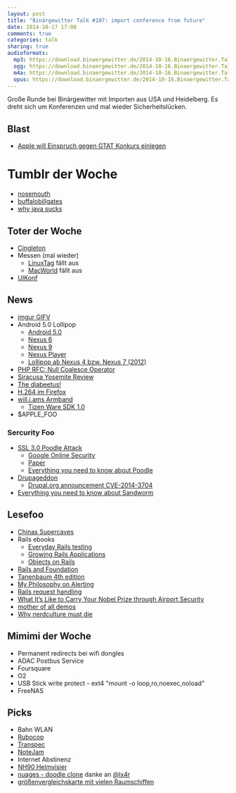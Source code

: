 ```yaml
---
layout: post
title: "Binärgewitter Talk #107: import conference from future"
date: 2014-10-17 17:00
comments: true
categories: talk
sharing: true
audioformats:
  mp3: https://download.binaergewitter.de/2014-10-16.Binaergewitter.Talk.107.mp3
  ogg: https://download.binaergewitter.de/2014-10-16.Binaergewitter.Talk.107.ogg
  m4a: https://download.binaergewitter.de/2014-10-16.Binaergewitter.Talk.107.m4a
  opus: https://download.binaergewitter.de/2014-10-16.Binaergewitter.Talk.107.opus
---
```

Große Runde bei Binärgewitter mit Importen aus USA und Heidelberg. Es dreht sich um Konferenzen und mal wieder Sicherheitslücken.

## Blast

- [Apple will Einspruch gegen GTAT Konkurs einlegen](http://arstechnica.com/apple/2014/10/apple-asks-court-to-let-it-privately-object-to-sapphire-partners-bankruptcy/)

# Tumblr der Woche

- [nosemouth](http://nosemouth.com/)
- [buffalobillgates](http://buffalobillgates.tumblr.com/)
- [why java sucks](http://whyjavasucks.com/)

## Toter der Woche

- [Çingleton](http://cingleton.com/)
- Messen (mal wieder)
    * [LinuxTag](http://www.heise.de/open/meldung/LinuxTag-faellt-2015-aus-2426450.html) fällt aus
    * [MacWorld](http://www.macworld.com/article/2833480/macworld-iworld-on-hiatus-no-show-in-2015.html) fällt aus
- [UIKonf](http://new.uikonf.com/)

## News

- [imgur GIFV](http://imgur.com/blog/2014/10/09/introducing-gifv/)
- Android 5.0 Lollipop
    * [Android 5.0](https://android.com/versions/lollipop-5-0/)
    * [Nexus 6](http://www.google.com/nexus/6/)
    * [Nexus 9](http://google.com/nexus/9/)
    * [Nexus Player](http://www.google.com/nexus/player/)
    * [Lollipop ab Nexus 4 bzw. Nexus 7 (2012)](http://arstechnica.com/gadgets/2014/10/all-current-nexuses-including-nexus-4-and-2012-nexus-7-will-get-lollipop/)
- [PHP RFC: Null Coalesce Operator](https://wiki.php.net/rfc/isset_ternary)
- [Siracusa Yosemite Review](https://twitter.com/siracusa/status/521726784803733504)
- [The diabeetus!](http://hsci.harvard.edu/news/stem-cells-billions-human-insulin-producing-cells)
- [H.264 im Firefox](http://www.heise.de/newsticker/meldung/Firefox-33-integriert-Ciscos-offenen-H-264-Codec-2424180.html)
- [will.i.ams Armband](http://techcrunch.com/2014/10/15/will-i-ams-new-wearable-can-call-and-text-without-a-phone/?ncid=rss)
    * [Tizen Ware SDK 1.0](http://www.pro-linux.de/news/1/21588/sdk-von-tizen-fuer-wearables-in-version-10-vorgestellt.html)
- $APPLE_FOO

### Sercurity Foo

- [SSL 3.0 Poodle Attack](http://arstechnica.com/security/2014/10/ssl-broken-again-in-poodle-attack/)
    * [Google Online Security](http://googleonlinesecurity.blogspot.de/2014/10/this-poodle-bites-exploiting-ssl-30.html)
    * [Paper](https://www.openssl.org/~bodo/ssl-poodle.pdf)
    * [Everything you need to know about Poodle](http://www.troyhunt.com/2014/10/everything-you-need-to-know-about.html)
- [Drupageddon](http://www.heise.de/newsticker/meldung/Update-fuer-Drupal-7-schliesst-Worst-Case-Sicherheitsluecke-2425878.html)
    * [Drupal.org announcement CVE-2014-3704](https://www.drupal.org/SA-CORE-2014-005)
- [Everything you need to know about Sandworm](http://nakedsecurity.sophos.com/2014/10/15/the-sandworm-malware-what-you-need-to-know/)

## Lesefoo

- [Chinas Supercaves](http://www.nationalgeographic.com/china-caves/)
- Rails ebooks
    * [Everyday Rails testing](https://leanpub.com/everydayrailsrspec)
    * [Growing Rails Applications](https://leanpub.com/growing-rails)
    * [Objects on Rails](http://objectsonrails.com/)
- [Rails and Foundation](http://www.gotealeaf.com/blog/rails-and-foundation-part-1)
- [Tanenbaum 4th edition](http://www.pearsonhighered.com/educator/product/Modern-Operating-Systems/9780133591620.page)
- [My Philosophy on Alerting](https://docs.google.com/document/d/199PqyG3UsyXlwieHaqbGiWVa8eMWi8zzAn0YfcApr8Q/edit)
- [Rails request handling](http://blog.siami.fr/diving-in-rails-the-request-handling)
- [What It’s Like to Carry Your Nobel Prize through Airport Security](http://blogs.scientificamerican.com/observations/2014/10/10/nobel-prize-airport-security/)
- [mother of all demos](https://www.youtube.com/watch?v=yJDv-zdhzMY)
- [Why nerdculture must die](http://petewarden.com/2014/10/05/why-nerd-culture-must-die/)

## Mimimi der Woche

- Permanent redirects bei wifi dongles
- ADAC Postbus Service
- Foursquare
- O2
- USB Stick write protect - ext4 "mount -o loop,ro,noexec,noload"
- FreeNAS

## Picks

- Bahn WLAN
- [Rubocop](https://github.com/bbatsov/rubocop)
- [Transpec](https://github.com/yujinakayama/transpec)
- [NoteJam](https://github.com/komarserjio/notejam/)
- Internet Abstinenz
- [NH90 Helmvisier](http://www.spiegel.de/politik/deutschland/bundeswehr-probleme-bei-hubschrauber-nh90-a-997301.html)
- [nuages - doodle clone](https://nuages.domainepublic.net/) danke an [@lx4r](https://twitter.com/lx4r)
- [größenvergleichskarte mit vielen Raumschiffen](http://dirkloechel.deviantart.com/art/Size-Comparison-Science-Fiction-Spaceships-398790051)


